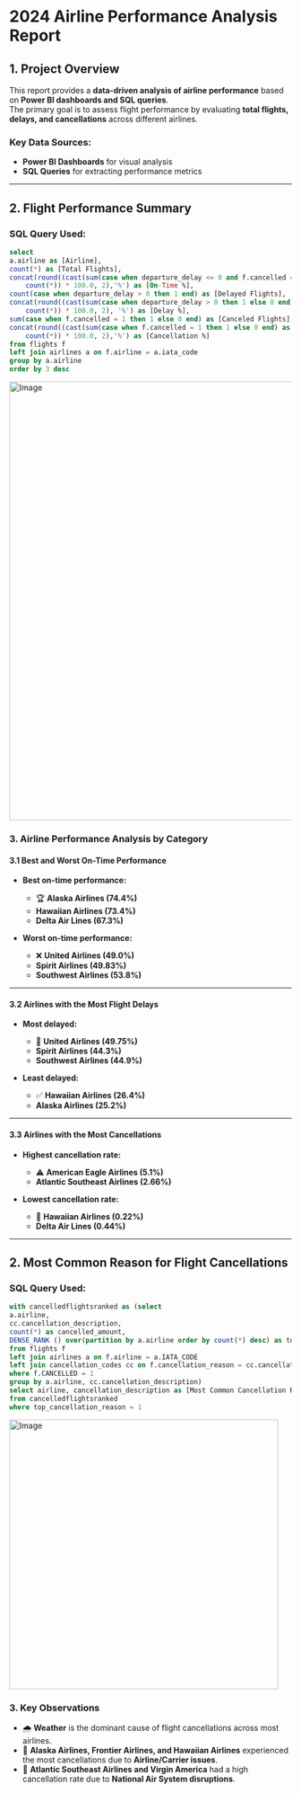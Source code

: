 # 2024 Airline Performance Analysis Report

## 1. Project Overview  
This report provides a **data-driven analysis of airline performance** based on **Power BI dashboards and SQL queries**.  
The primary goal is to assess flight performance by evaluating **total flights, delays, and cancellations** across different airlines.  

### **Key Data Sources:**
- **Power BI Dashboards** for visual analysis  
- **SQL Queries** for extracting performance metrics  

---

## 2. Flight Performance Summary  

### SQL Query Used:
```sql
select 
a.airline as [Airline],
count(*) as [Total Flights],
concat(round((cast(sum(case when departure_delay <= 0 and f.cancelled = 0 then 1 end) as float) /
	count(*)) * 100.0, 2),'%') as [On-Time %],
count(case when departure_delay > 0 then 1 end) as [Delayed Flights],
concat(round((cast(sum(case when departure_delay > 0 then 1 else 0 end) as float) /
	count(*)) * 100.0, 2), '%') as [Delay %],
sum(case when f.cancelled = 1 then 1 else 0 end) as [Canceled Flights],
concat(round((cast(sum(case when f.cancelled = 1 then 1 else 0 end) as float) /
	count(*)) * 100.0, 2),'%') as [Cancellation %]
from flights f 
left join airlines a on f.airline = a.iata_code
group by a.airline
order by 3 desc
```

<img width="781" alt="Image" src="https://github.com/user-attachments/assets/15bc5467-6a67-472f-8ed7-ecf5a9b9b0b9" />

### **3. Airline Performance Analysis by Category**

#### **3.1 Best and Worst On-Time Performance**

- **Best on-time performance:**  
  - 🏆 **Alaska Airlines (74.4%)**  
  - **Hawaiian Airlines (73.4%)**  
  - **Delta Air Lines (67.3%)**

- **Worst on-time performance:**  
  - ❌ **United Airlines (49.0%)**  
  - **Spirit Airlines (49.83%)**  
  - **Southwest Airlines (53.8%)**

---

#### **3.2 Airlines with the Most Flight Delays**

- **Most delayed:**  
  - 🚨 **United Airlines (49.75%)**  
  - **Spirit Airlines (44.3%)**  
  - **Southwest Airlines (44.9%)**

- **Least delayed:**  
  - ✅ **Hawaiian Airlines (26.4%)**  
  - **Alaska Airlines (25.2%)**

---

#### **3.3 Airlines with the Most Cancellations**

- **Highest cancellation rate:**  
  - ⚠️ **American Eagle Airlines (5.1%)**  
  - **Atlantic Southeast Airlines (2.66%)**

- **Lowest cancellation rate:**  
  - 🏅 **Hawaiian Airlines (0.22%)**  
  - **Delta Air Lines (0.44%)**
 
---

## 2. Most Common Reason for Flight Cancellations  

### SQL Query Used:
```sql
with cancelledflightsranked as (select 
a.airline,
cc.cancellation_description,
count(*) as cancelled_amount,
DENSE_RANK () over(partition by a.airline order by count(*) desc) as top_cancellation_reason
from flights f
left join airlines a on f.airline = a.IATA_CODE
left join cancellation_codes cc on f.cancellation_reason = cc.cancellation_reason
where f.CANCELLED = 1
group by a.airline, cc.cancellation_description)
select airline, cancellation_description as [Most Common Cancellation Reason]
from cancelledflightsranked
where top_cancellation_reason = 1
```

<img width="480" alt="Image" src="https://github.com/user-attachments/assets/24003c89-16c7-4f3c-8df4-2c97b93202ff" />

### **3. Key Observations**

- 🌧️ **Weather** is the dominant cause of flight cancellations across most airlines.
- 🏢 **Alaska Airlines, Frontier Airlines, and Hawaiian Airlines** experienced the most cancellations due to **Airline/Carrier issues**.
- 🛫 **Atlantic Southeast Airlines and Virgin America** had a high cancellation rate due to **National Air System disruptions**.



